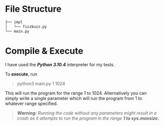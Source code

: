 # File Structure
```markdown
├── impl
│   └── fizzbuzz.py
└── main.py
```
# Compile & Execute

I have used the ***Python 3.10.4*** interpreter for my tests.

To **execute**, run
>python3 main.py 1 1024

This will run the program for the range 1 to 1024. Alternatively you can simply write a single parameter which will run the program from 1 to whatever range specified.

>_***Warning:*** Running the code without any parameters might result in a crash as it attempts to run the program in the range **1 to sys.maxsize.**_